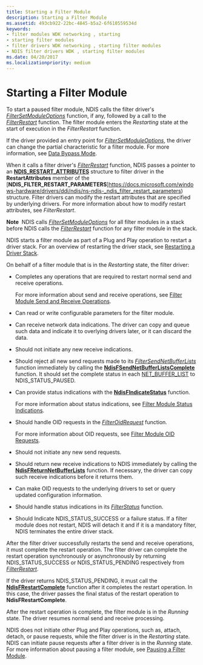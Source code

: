 ```yaml
---
title: Starting a Filter Module
description: Starting a Filter Module
ms.assetid: 493cb922-22bc-4845-b5a2-6f610559534d
keywords:
- filter modules WDK networking , starting
- starting filter modules
- filter drivers WDK networking , starting filter modules
- NDIS filter drivers WDK , starting filter modules
ms.date: 04/20/2017
ms.localizationpriority: medium
---
```


# Starting a Filter Module

To start a paused filter module, NDIS calls the filter driver's [*FilterSetModuleOptions*](/windows-hardware/drivers/ddi/ndis/nc-ndis-filter_set_module_options) function, if any, followed by a call to the [*FilterRestart*](/windows-hardware/drivers/ddi/ndis/nc-ndis-filter_restart) function. The filter module enters the *Restarting* state at the start of execution in the *FilterRestart* function.

If the driver provided an entry point for [*FilterSetModuleOptions*](/windows-hardware/drivers/ddi/ndis/nc-ndis-filter_set_module_options), the driver can change the partial characteristic for a filter module. For more information, see [Data Bypass Mode](data-bypass-mode.md).

When it calls a filter driver's [*FilterRestart*](/windows-hardware/drivers/ddi/ndis/nc-ndis-filter_restart) function, NDIS passes a pointer to an [**NDIS\_RESTART\_ATTRIBUTES**](/windows-hardware/drivers/ddi/ndis/ns-ndis-_ndis_restart_attributes) structure to filter driver in the **RestartAttributes** member of the [**NDIS\_FILTER\_RESTART\_PARAMETERS**]https://docs.microsoft.com/windows-hardware/drivers/ddi/ndis/ns-ndis-_ndis_filter_restart_parameters) structure. Filter drivers can modify the restart attributes that are specified by underlying drivers. For more information about how to modify restart attributes, see *FilterRestart*.

**Note**  NDIS calls [*FilterSetModuleOptions*](/windows-hardware/drivers/ddi/ndis/nc-ndis-filter_set_module_options) for all filter modules in a stack before NDIS calls the [*FilterRestart*](/windows-hardware/drivers/ddi/ndis/nc-ndis-filter_restart) function for any filter module in the stack.

NDIS starts a filter module as part of a Plug and Play operation to restart a driver stack. For an overview of restarting the driver stack, see [Restarting a Driver Stack](restarting-a-driver-stack.md).

On behalf of a filter module that is in the *Restarting* state, the filter driver:

- Completes any operations that are required to restart normal send and receive operations.

    For more information about send and receive operations, see [Filter Module Send and Receive Operations](filter-module-send-and-receive-operations.md).

- Can read or write configurable parameters for the filter module.

- Can receive network data indications. The driver can copy and queue such data and indicate it to overlying drivers later, or it can discard the data.

- Should not initiate any new receive indications.

- Should reject all new send requests made to its [*FilterSendNetBufferLists*](/windows-hardware/drivers/ddi/ndis/nc-ndis-filter_send_net_buffer_lists) function immediately by calling the [**NdisFSendNetBufferListsComplete**](/windows-hardware/drivers/ddi/ndis/nf-ndis-ndisfsendnetbufferlistscomplete) function. It should set the complete status in each [NET\_BUFFER\_LIST](/windows-hardware/drivers/ddi/ndis/ns-ndis-_net_buffer_list) to NDIS\_STATUS\_PAUSED.

- Can provide status indications with the [**NdisFIndicateStatus**](/windows-hardware/drivers/ddi/ndis/nf-ndis-ndisfindicatestatus) function.

    For more information about status indications, see [Filter Module Status Indications](filter-module-status-indications.md).

- Should handle OID requests in the [*FilterOidRequest*](/windows-hardware/drivers/ddi/ndis/nc-ndis-filter_oid_request) function.

    For more information about OID requests, see [Filter Module OID Requests](filter-module-oid-requests.md).

- Should not initiate any new send requests.

- Should return new receive indications to NDIS immediately by calling the [**NdisFReturnNetBufferLists**](/windows-hardware/drivers/ddi/ndis/nf-ndis-ndisfreturnnetbufferlists) function. If necessary, the driver can copy such receive indications before it returns them.

- Can make OID requests to the underlying drivers to set or query updated configuration information.

- Should handle status indications in its [*FilterStatus*](/windows-hardware/drivers/ddi/ndis/nc-ndis-filter_status) function.

- Should Indicate NDIS\_STATUS\_SUCCESS or a failure status. If a filter module does not restart, NDIS will detach it and if it is a mandatory filter, NDIS terminates the entire driver stack.

After the filter driver successfully restarts the send and receive operations, it must complete the restart operation. The filter driver can complete the restart operation synchronously or asynchronously by returning NDIS\_STATUS\_SUCCESS or NDIS\_STATUS\_PENDING respectively from [*FilterRestart*](/windows-hardware/drivers/ddi/ndis/nc-ndis-filter_restart).

If the driver returns NDIS\_STATUS\_PENDING, it must call the [**NdisFRestartComplete**](/windows-hardware/drivers/ddi/ndis/nf-ndis-ndisfrestartcomplete) function after it completes the restart operation. In this case, the driver passes the final status of the restart operation to **NdisFRestartComplete**.

After the restart operation is complete, the filter module is in the *Running* state. The driver resumes normal send and receive processing.

NDIS does not initiate other Plug and Play operations, such as, attach, detach, or pause requests, while the filter driver is in the *Restarting* state. NDIS can initiate pause requests after a filter driver is in the *Running* state. For more information about pausing a filter module, see [Pausing a Filter Module](pausing-a-filter-module.md).